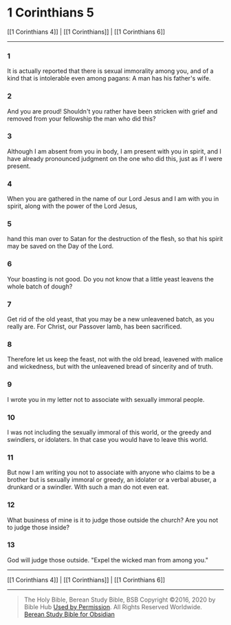 # 1 Corinthians 5

[[1 Corinthians 4]] | [[1 Corinthians]] | [[1 Corinthians 6]]

---

### 1
It is actually reported that there is sexual immorality among you, and of a kind that is intolerable even among pagans: A man has his father's wife.

### 2
And you are proud! Shouldn't you rather have been stricken with grief and removed from your fellowship the man who did this?

### 3
Although I am absent from you in body, I am present with you in spirit, and I have already pronounced judgment on the one who did this, just as if I were present.

### 4
When you are gathered in the name of our Lord Jesus and I am with you in spirit, along with the power of the Lord Jesus,

### 5
hand this man over to Satan for the destruction of the flesh, so that his spirit may be saved on the Day of the Lord.

### 6
Your boasting is not good. Do you not know that a little yeast leavens the whole batch of dough?

### 7
Get rid of the old yeast, that you may be a new unleavened batch, as you really are. For Christ, our Passover lamb, has been sacrificed.

### 8
Therefore let us keep the feast, not with the old bread, leavened with malice and wickedness, but with the unleavened bread of sincerity and of truth.

### 9
I wrote you in my letter not to associate with sexually immoral people.

### 10
I was not including the sexually immoral of this world, or the greedy and swindlers, or idolaters. In that case you would have to leave this world.

### 11
But now I am writing you not to associate with anyone who claims to be a brother but is sexually immoral or greedy, an idolater or a verbal abuser, a drunkard or a swindler. With such a man do not even eat.

### 12
What business of mine is it to judge those outside the church? Are you not to judge those inside?

### 13
God will judge those outside. "Expel the wicked man from among you."

---

[[1 Corinthians 4]] | [[1 Corinthians]] | [[1 Corinthians 6]]

---

> The Holy Bible, Berean Study Bible, BSB
> Copyright &copy;2016, 2020 by Bible Hub
> [Used by Permission](https://berean.bible/terms.htm). All Rights Reserved Worldwide.
> [Berean Study Bible for Obsidian](https://github.com/gapmiss/berean-study-bible-for-obsidian)</small>

